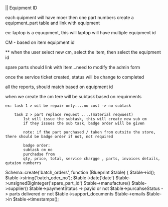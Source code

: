 || Equipment ID

each quipment will have moer then one part numbers
    create a equipment_part table and link with equipment

ex: laptop is a equupment, this will laptop will have multiple equipment id

CM - based on item equipment id 

** when the user select new cm,  select the item, then select the equipment id


spare parts should link with Item...need to modify the admin form


once the service ticket created, status will be change to completed

all the reports, should match based on equipment id

when we create the cm
    tere will be subtask based on requirments

    ex: task 1 > wil be repair only....no cost -> no subtask

        task 2 > part replace request ....(material reqwuest)
            1st will issue the subtask, this will create new sub cm
            if they issues the sub task, badge order will be given

            note: if the part purchased / taken from outsite the store, there should be badge order if not, not required

            badge order:
            subtask cm no
            purchadse from
            qty, price, total, service chargge , parts, invoices details, qutaion numberrs

 Schema::create('batch_orders', function (Blueprint $table) {
            $table->id();
            $table->string('batch_oder_no');
            $table->date('date')
            $table->unsignedBigInteger('spare_part_id')
            $table->manufacture()
            $table->supplier()
            $table->paymentStatus -> payid or not
            $table->purcahseStatus -> parts delivered or not
            $table->support_documents
            $table->emails
            $table->in
            $table->timestamps();


<a href="{{ route('admin_equipment_show',['id' => $item->equipment->id]) }}" target="_blank">
